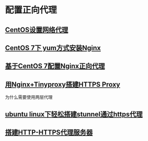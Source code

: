 # 配置正向代理

## [CentOS设置网络代理](https://blog.csdn.net/u013063153/article/details/78120945)
## [CentOS 7下 yum方式安装Nginx](https://blog.csdn.net/leshami/article/details/78323283)
## [基于CentOS 7配置Nginx正向代理](https://cloud.tencent.com/developer/article/1177901)

## [用Nginx+Tinyproxy搭建HTTPS Proxy](http://www.xuxiaobo.com/?p=5247)
为什么需要使用两层代理

## [ubuntu linux下轻松搭建stunnel通过https代理](http://www.it610.com/article/14174.htm)

## [搭建HTTP-HTTPS代理服务器](https://alstonwilliams.github.io/%E5%85%B6%E5%AE%83/2019/02/17/%E6%90%AD%E5%BB%BAHTTP-HTTPS%E4%BB%A3%E7%90%86%E6%9C%8D%E5%8A%A1%E5%99%A8%E6%9D%A5%E7%BF%BB%E5%A2%99/)
